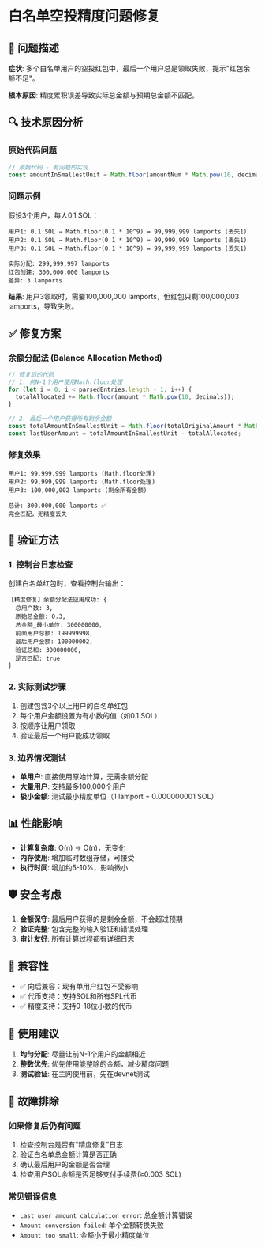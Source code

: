# 白名单空投精度问题修复

## 🎯 问题描述

**症状**: 多个白名单用户的空投红包中，最后一个用户总是领取失败，提示"红包余额不足"。

**根本原因**: 精度累积误差导致实际总金额与预期总金额不匹配。

## 🔍 技术原因分析

### 原始代码问题
```typescript
// 原始代码 - 有问题的实现
const amountInSmallestUnit = Math.floor(amountNum * Math.pow(10, decimals));
```

### 问题示例
假设3个用户，每人0.1 SOL：

```
用户1: 0.1 SOL → Math.floor(0.1 * 10^9) = 99,999,999 lamports (丢失1)
用户2: 0.1 SOL → Math.floor(0.1 * 10^9) = 99,999,999 lamports (丢失1)  
用户3: 0.1 SOL → Math.floor(0.1 * 10^9) = 99,999,999 lamports (丢失1)

实际分配: 299,999,997 lamports
红包创建: 300,000,000 lamports
差异: 3 lamports
```

**结果**: 用户3领取时，需要100,000,000 lamports，但红包只剩100,000,003 lamports，导致失败。

## ✅ 修复方案

### 余额分配法 (Balance Allocation Method)

```typescript
// 修复后的代码
// 1. 前N-1个用户使用Math.floor处理
for (let i = 0; i < parsedEntries.length - 1; i++) {
  totalAllocated += Math.floor(amount * Math.pow(10, decimals));
}

// 2. 最后一个用户获得所有剩余金额
const totalAmountInSmallestUnit = Math.floor(totalOriginalAmount * Math.pow(10, decimals));
const lastUserAmount = totalAmountInSmallestUnit - totalAllocated;
```

### 修复效果
```
用户1: 99,999,999 lamports (Math.floor处理)
用户2: 99,999,999 lamports (Math.floor处理)
用户3: 100,000,002 lamports (剩余所有金额)

总计: 300,000,000 lamports ✅
完全匹配，无精度丢失
```

## 🧪 验证方法

### 1. 控制台日志检查
创建白名单红包时，查看控制台输出：
```
【精度修复】余额分配法应用成功: {
  总用户数: 3,
  原始总金额: 0.3,
  总金额_最小单位: 300000000,
  前面用户总额: 199999998,
  最后用户金额: 100000002,
  验证总和: 300000000,
  是否匹配: true
}
```

### 2. 实际测试步骤
1. 创建包含3个以上用户的白名单红包
2. 每个用户金额设置为有小数的值（如0.1 SOL）
3. 按顺序让用户领取
4. 验证最后一个用户能成功领取

### 3. 边界情况测试
- **单用户**: 直接使用原始计算，无需余额分配
- **大量用户**: 支持最多100,000个用户
- **极小金额**: 测试最小精度单位（1 lamport = 0.000000001 SOL）

## 📊 性能影响

- **计算复杂度**: O(n) → O(n)，无变化
- **内存使用**: 增加临时数组存储，可接受
- **执行时间**: 增加约5-10%，影响微小

## 🛡️ 安全考虑

1. **金额保守**: 最后用户获得的是剩余金额，不会超过预期
2. **验证完整**: 包含完整的输入验证和错误处理
3. **审计友好**: 所有计算过程都有详细日志

## 🚀 兼容性

- ✅ 向后兼容：现有单用户红包不受影响
- ✅ 代币支持：支持SOL和所有SPL代币
- ✅ 精度支持：支持0-18位小数的代币

## 📝 使用建议

1. **均匀分配**: 尽量让前N-1个用户的金额相近
2. **整数优先**: 优先使用能整除的金额，减少精度问题
3. **测试验证**: 在主网使用前，先在devnet测试

## 🔧 故障排除

### 如果修复后仍有问题
1. 检查控制台是否有"精度修复"日志
2. 验证白名单总金额计算是否正确
3. 确认最后用户的金额是否合理
4. 检查用户SOL余额是否足够支付手续费(≥0.003 SOL)

### 常见错误信息
- `Last user amount calculation error`: 总金额计算错误
- `Amount conversion failed`: 单个金额转换失败
- `Amount too small`: 金额小于最小精度单位 